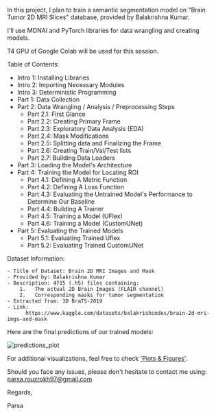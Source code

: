 In this project, I plan to train a semantic segmentation model on "Brain Tumor 2D MRI Slices" database, provided by Balakrishna Kumar.

I'll use MONAI and PyTorch libraries for data wrangling and creating models.

T4 GPU of Google Colab will be used for this session.

Table of Contents:

*   Intro 1: Installing Libraries
*   Intro 2: Importing Necessary Modules
*   Intro 3: Deterministic Programming
*   Part 1: Data Collection
*   Part 2: Data Wrangling / Analysis / Preprocessing Steps
      - Part 2.1: First Glance
      - Part 2.2: Creating Primary Frame
      - Part 2.3: Exploratory Data Analysis (EDA)
      - Part 2.4: Mask Modifications
      - Part 2.5: Splitting data and Finalizing the Frame
      - Part 2.6: Creating Train/Val/Test lists
      - Part 2.7: Building Data Loaders
*   Part 3: Loading the Model's Architecture
*   Part 4: Training the Model for Locating ROI
      - Part 4.1: Defining A Metric Function
      - Part 4.2: Defining A Loss Function
      - Part 4.3: Evaluating the Untrained Model's Performance to Determine Our Baseline
      - Part 4.4: Building A Trainer
      - Part 4.5: Training a Model (UFlex)
      - Part 4.6: Training a Model (CustomUNet)
*   Part 5: Evaluating the Trained Models
      - Part 5.1: Evaluating Trained Uflex
      - Part 5.2: Evaluating Trained CustomUNet

Dataset Information:

    - Title of Dataset: Brain 2D MRI Images and Mask
    - Provided by: Balakrishna Kumar
    - Description: 4715 (.h5) files containing:
        1.   The actual 2D Brain Images (FLAIR channel)
        2.   Corresponding masks for tumor segmentation  
    - Extracted from: 3D BraTS-2019
    - Link:
          https://www.kaggle.com/datasets/balakrishcodes/brain-2d-mri-imgs-and-mask

Here are the final predictions of our trained models:

![predictions_plot](https://github.com/ParsaRouzrokh/PyTorch_Brain_Tumor_Segmentation_2D/assets/142688509/8aef951c-d8a2-4ef5-90df-2b78e8224ba2)

For additional visualizations, feel free to check ['Plots & Figures'](https://github.com/ParsaRouzrokh/PyTorch_Brain_Tumor_Segmentation_2D/tree/main/Plots%20%26%20Figures).

Should you face any issues, please don't hesitate to contact me using: [parsa.rouzrokh97@gmail.com](mailto:parsa.rouzrokh97@gmail.com)

Regards,

Parsa
